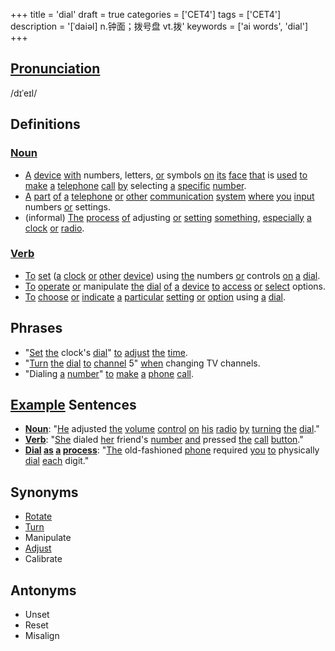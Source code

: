 +++
title = 'dial'
draft = true
categories = ['CET4']
tags = ['CET4']
description = '[ˈdaiəl] n.钟面；拨号盘 vt.拨'
keywords = ['ai words', 'dial']
+++

## [Pronunciation](/post/pronunciation/)
/dɪˈeɪl/

## Definitions
### [Noun](/post/noun/)
- [A](/post/a/) [device](/post/device/) [with](/post/with/) numbers, letters, [or](/post/or/) symbols [on](/post/on/) [its](/post/its/) [face](/post/face/) [that](/post/that/) is [used](/post/used/) [to](/post/to/) [make](/post/make/) [a](/post/a/) [telephone](/post/telephone/) [call](/post/call/) [by](/post/by/) selecting [a](/post/a/) [specific](/post/specific/) [number](/post/number/).
- [A](/post/a/) [part](/post/part/) [of](/post/of/) [a](/post/a/) [telephone](/post/telephone/) [or](/post/or/) [other](/post/other/) [communication](/post/communication/) [system](/post/system/) [where](/post/where/) [you](/post/you/) [input](/post/input/) numbers [or](/post/or/) settings.
- (informal) [The](/post/the/) [process](/post/process/) [of](/post/of/) adjusting [or](/post/or/) [setting](/post/setting/) [something](/post/something/), [especially](/post/especially/) [a](/post/a/) [clock](/post/clock/) [or](/post/or/) [radio](/post/radio/).

### [Verb](/post/verb/)
- [To](/post/to/) [set](/post/set/) ([a](/post/a/) [clock](/post/clock/) [or](/post/or/) [other](/post/other/) [device](/post/device/)) using [the](/post/the/) numbers [or](/post/or/) controls [on](/post/on/) [a](/post/a/) [dial](/post/dial/).
- [To](/post/to/) [operate](/post/operate/) [or](/post/or/) manipulate [the](/post/the/) [dial](/post/dial/) [of](/post/of/) [a](/post/a/) [device](/post/device/) [to](/post/to/) [access](/post/access/) [or](/post/or/) [select](/post/select/) options.
- [To](/post/to/) [choose](/post/choose/) [or](/post/or/) [indicate](/post/indicate/) [a](/post/a/) [particular](/post/particular/) [setting](/post/setting/) [or](/post/or/) [option](/post/option/) using [a](/post/a/) [dial](/post/dial/).

## Phrases
- "[Set](/post/set/) [the](/post/the/) clock's [dial](/post/dial/)" [to](/post/to/) [adjust](/post/adjust/) [the](/post/the/) [time](/post/time/).
- "[Turn](/post/turn/) [the](/post/the/) [dial](/post/dial/) [to](/post/to/) [channel](/post/channel/) 5" [when](/post/when/) changing TV channels.
- "Dialing [a](/post/a/) [number](/post/number/)" [to](/post/to/) [make](/post/make/) [a](/post/a/) [phone](/post/phone/) [call](/post/call/).

## [Example](/post/example/) Sentences
- **[Noun](/post/noun/)**: "[He](/post/he/) adjusted [the](/post/the/) [volume](/post/volume/) [control](/post/control/) [on](/post/on/) [his](/post/his/) [radio](/post/radio/) [by](/post/by/) [turning](/post/turning/) [the](/post/the/) [dial](/post/dial/)."
- **[Verb](/post/verb/)**: "[She](/post/she/) dialed [her](/post/her/) friend's [number](/post/number/) [and](/post/and/) pressed [the](/post/the/) [call](/post/call/) [button](/post/button/)."
- **[Dial](/post/dial/) [as](/post/as/) [a](/post/a/) [process](/post/process/)**: "[The](/post/the/) old-fashioned [phone](/post/phone/) required [you](/post/you/) [to](/post/to/) physically [dial](/post/dial/) [each](/post/each/) digit."

## Synonyms
- [Rotate](/post/rotate/)
- [Turn](/post/turn/)
- Manipulate
- [Adjust](/post/adjust/)
- Calibrate

## Antonyms
- Unset
- Reset
- Misalign
